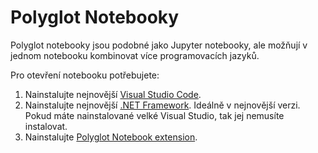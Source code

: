 # Polyglot Notebooky

Polyglot notebooky jsou podobné jako Jupyter notebooky, ale možňují v jednom notebooku kombinovat více programovacích jazyků.

Pro otevření notebooku potřebujete:

1. Nainstalujte nejnovější [Visual Studio Code](https://code.visualstudio.com/).
2. Nainstalujte nejnovější [.NET Framework](https://dotnet.microsoft.com/en-us/download). Ideálně v nejnovější verzi. Pokud máte nainstalované velké Visual Studio, tak jej nemusíte instalovat.
3. Nainstalujte [Polyglot Notebook extension](https://marketplace.visualstudio.com/items?itemName=ms-dotnettools.dotnet-interactive-vscode).
